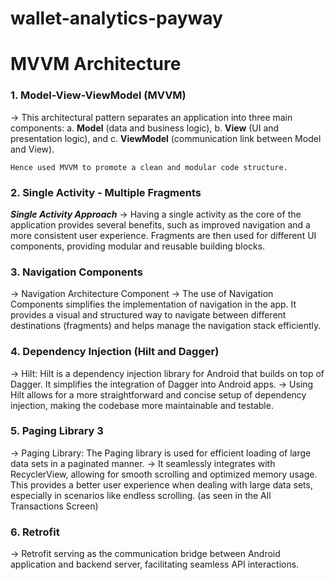 # wallet-analytics-payway

# MVVM Architecture

### 1. **Model-View-ViewModel (MVVM)**
-> This architectural pattern separates an application into three main components: 
      a. **Model** (data and business logic), 
      b. **View** (UI and presentation logic), and 
      c. **ViewModel** (communication link between Model and View). 
      
    Hence used MVVM to promote a clean and modular code structure.


### 2. **Single Activity - Multiple Fragments**
_**Single Activity Approach**_
-> Having a single activity as the core of the application provides several benefits, such as improved navigation and a more consistent user experience. Fragments are then used for different UI components, providing modular and reusable building blocks.

### 3. **Navigation Components**
-> Navigation Architecture Component -> The use of Navigation Components simplifies the implementation of navigation in the app. It provides a visual and structured way to navigate between different destinations (fragments) and helps manage the navigation stack efficiently.

### 4. **Dependency Injection (Hilt and Dagger)**
-> Hilt: Hilt is a dependency injection library for Android that builds on top of Dagger. It simplifies the integration of Dagger into Android apps. 
-> Using Hilt allows for a more straightforward and concise setup of dependency injection, making the codebase more maintainable and testable.

### 5. **Paging Library 3**
-> Paging Library: The Paging library is used for efficient loading of large data sets in a paginated manner.
-> It seamlessly integrates with RecyclerView, allowing for smooth scrolling and optimized memory usage. This provides a better user experience when dealing with large data sets, especially in scenarios like endless scrolling. (as seen in the All Transactions Screen)

### 6. **Retrofit**
-> Retrofit serving as the communication bridge between  Android application and backend server, facilitating seamless API interactions. 
